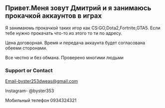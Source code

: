 ## Привет.Меня зовут Дмитрий и я занимаюсь прокачкой аккаунтов в играх

Я занимаюмь прокачкой таких игор как CS:GO,Dota2,Fortnite,GTA5. Если тебе нужно прокачать что-то из этого то ти по адресу.

Цена договорная. Время и передача аккаунта будет согласована обееми сторонами.

Все честно и без обмана. Проверено многими людьми


### Support or Contact

Email-byster253dweas@gmail.com

Instagram- @byster353

Мобильный телефон 0934324321
